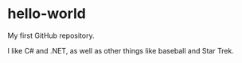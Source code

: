 # hello-world
My first GitHub repository.

I like C# and .NET, as well as other things like baseball and Star Trek.
